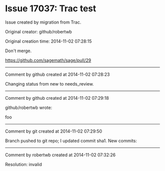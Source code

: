 # Issue 17037: Trac test

Issue created by migration from Trac.

Original creator: github/robertwb

Original creation time: 2014-11-02 07:28:15

Don't merge.

https://github.com/sagemath/sage/pull/29


---

Comment by github created at 2014-11-02 07:28:23

Changing status from new to needs_review.


---

Comment by github created at 2014-11-02 07:29:18

github/robertwb wrote:

foo


---

Comment by git created at 2014-11-02 07:29:50

Branch pushed to git repo; I updated commit sha1. New commits:


---

Comment by robertwb created at 2014-11-02 07:32:26

Resolution: invalid
